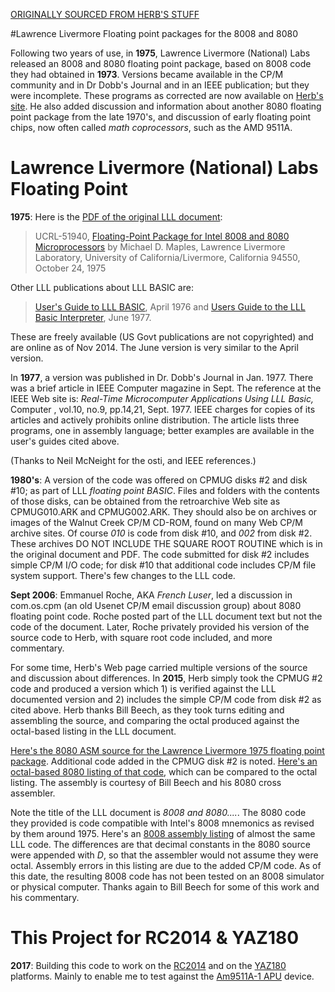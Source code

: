 
[ORIGINALLY SOURCED FROM HERB'S STUFF](http://www.retrotechnology.com/herbs_stuff/float.html)


#Lawrence Livermore Floating point packages for the 8008 and 8080

Following two years of use, in **1975**, Lawrence Livermore (National) Labs released an 8008 and 8080 floating point package, based on 8008 code they had obtained in **1973**. Versions became available in the CP/M community and in Dr Dobb's Journal and in an IEEE publication; but they were incomplete. These programs as corrected are now available on [Herb's site](http://www.retrotechnology.com/herbs_stuff/float.html). He also added discussion and information about another 8080 floating point package from the late 1970's, and discussion of early floating point chips, now often called *math coprocessors*, such as the AMD 9511A.

# Lawrence Livermore (National) Labs Floating Point

**1975**: Here is the [PDF of the original LLL document](http://www.llnl.gov/tid/lof/documents/pdf/171286.pdf):

>   UCRL-51940, [Floating-Point Package for Intel 8008 and 8080 Microprocessors](http://www.llnl.gov/tid/lof/documents/pdf/171286.pdf) by Michael D. Maples, Lawrence Livermore Laboratory, University of California/Livermore, California 94550, October 24, 1975

Other LLL publications about LLL BASIC are:

>[User's Guide to LLL BASIC](http://www.osti.gov/scitech/biblio/7342209), April 1976 and [Users Guide to the LLL Basic Interpreter](http://www.osti.gov/scitech/biblio/7303688/), June 1977.

These are freely available (US Govt publications are not copyrighted) and are online as of Nov 2014. The June version is very similar to the April version.

In **1977**, a version was published in Dr. Dobb's Journal in Jan. 1977. There was a brief article in IEEE Computer magazine in Sept. The reference at the IEEE Web site is: *Real-Time Microcomputer Applications Using LLL Basic,* Computer , vol.10, no.9, pp.14,21, Sept. 1977. IEEE charges for copies of its articles and actively prohibits online distribution. The article lists three programs, one in assembly language; better examples are available in the user's guides cited above.

(Thanks to Neil McNeight for the osti, and IEEE references.)

**1980's**: A version of the code was offered on CPMUG disks #2 and disk #10; as part of LLL *floating point BASIC*. Files and folders with the contents of those disks, can be obtained from the retroarchive Web site as CPMUG010.ARK and CPMUG002.ARK. They should also be on archives or images of the Walnut Creek CP/M CD-ROM, found on many Web CP/M archive sites. Of course *010* is code from disk #10, and *002* from disk #2. These archives DO NOT INCLUDE THE SQUARE ROOT ROUTINE which is in the original document and PDF. The code submitted for disk #2 includes simple CP/M I/O code; for disk #10 that additional code includes CP/M file system support. There's few changes to the LLL code.

**Sept 2006**: Emmanuel Roche, AKA *French Luser*, led a discussion in com.os.cpm (an old Usenet CP/M email discussion group) about 8080 floating point code. Roche posted part of the LLL document text but not the code of the document. Later, Roche privately provided his version of the source code to Herb, with square root code included, and more commentary.

For some time, Herb's Web page carried multiple versions of the source and discussion about differences. In **2015**, Herb simply took the CPMUG #2 code and produced a version which 1) is verified against the LLL documented version and 2) includes the simple CP/M code from disk #2 as cited above. Herb thanks Bill Beech, as they took turns editing and assembling the source, and comparing the octal produced against the octal-based listing in the LLL document.

[Here's the 8080 ASM source for the Lawrence Livermore 1975 floating point package](http://www.retrotechnology.com/herbs_stuff/lll_float_8080_clean.asm). Additional code added in the CPMUG disk #2 is noted. [Here's an octal-based 8080 listing of that code](http://www.retrotechnology.com/herbs_stuff/lll_float_8080_beech.lst), which can be compared to the octal listing. The assembly is courtesy of Bill Beech and his 8080 cross assembler.

Note the title of the LLL document is *8008 and 8080....*. The 8080 code they provided is code compatible with Intel's 8008 mnemonics as revised by them around 1975. Here's an [8008 assembly listing](http://www.retrotechnology.com/herbs_stuff/lll_float_8008_beech.lst) of almost the same LLL code. The differences are that decimal constants in the 8080 source were appended with *D*, so that the assembler would not assume they were octal. Assembly errors in this listing are due to the added CP/M code. As of this date, the resulting 8008 code has not been tested on an 8008 simulator or physical computer. Thanks again to Bill Beech for some of this work and his commentary.

# This Project for RC2014 & YAZ180

**2017**: Building this code to work on the [RC2014](http://rc2014.co.uk) and on the [YAZ180](https://feilipu.me/2016/05/23/another-z80-project/) platforms. Mainly to enable me to test against the [Am9511A-1 APU](https://feilipu.me/2017/02/22/characterising-am9511a-1-apu/) device.

